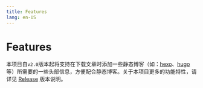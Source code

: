 ```yaml
---
title: Features
lang: en-US
---
```


# Features

本项目自`v2.0`版本起将支持在下载文章时添加一些静态博客（如：[hexo](https://github.com/hexojs/hexo)、[hugo](https://github.com/gohugoio/hugo) 等）所需要的一些头部信息，方便配合静态博客。关于本项目更多的功能特性，请详见 [Release](https://github.com/fzcoder/blog-server/releases) 版本说明。